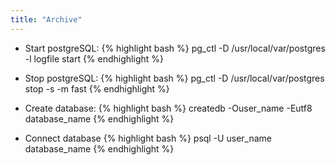 ```yaml
---
title: "Archive"
---
```

* Start postgreSQL:
{% highlight bash %}
pg_ctl -D /usr/local/var/postgres -l logfile start
{% endhighlight %}

* Stop postgreSQL:
{% highlight bash %}
pg_ctl -D /usr/local/var/postgres stop -s -m fast
{% endhighlight %}

* Create database:
{% highlight bash %}
createdb -Ouser_name -Eutf8 database_name
{% endhighlight %}

* Connect database
{% highlight bash %}
psql -U user_name database_name
{% endhighlight %}
